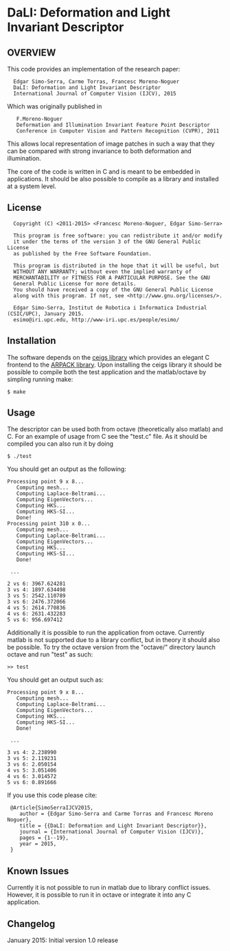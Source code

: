 DaLI: Deformation and Light Invariant Descriptor
================================================


OVERVIEW
--------

This code provides an implementation of the research paper:

```
  Edgar Simo-Serra, Carme Torras, Francesc Moreno-Noguer
  DaLI: Deformation and Light Invariant Descriptor
  International Journal of Computer Vision (IJCV), 2015
```

Which was originally published in

```
   F.Moreno-Noguer
   Deformation and Illumination Invariant Feature Point Descriptor
   Conference in Computer Vision and Pattern Recognition (CVPR), 2011
```

This allows local representation of image patches in such a way that they can be compared with strong invariance to both deformation and illumination.

The core of the code is written in C and is meant to be embedded in applications. It should be also possible to compile as a library and installed at a system level.


License
-------

```
  Copyright (C) <2011-2015> <Francesc Moreno-Noguer, Edgar Simo-Serra>

  This program is free software: you can redistribute it and/or modify
  it under the terms of the version 3 of the GNU General Public License
  as published by the Free Software Foundation.

  This program is distributed in the hope that it will be useful, but
  WITHOUT ANY WARRANTY; without even the implied warranty of
  MERCHANTABILITY or FITNESS FOR A PARTICULAR PURPOSE. See the GNU
  General Public License for more details.      
  You should have received a copy of the GNU General Public License
  along with this program. If not, see <http://www.gnu.org/licenses/>.

  Edgar Simo-Serra, Institut de Robotica i Informatica Industrial (CSIC/UPC), January 2015.
  esimo@iri.upc.edu, http://www-iri.upc.es/people/esimo/
```


Installation
------------

The software depends on the [ceigs library](https://github.com/bobbens/ceigs) which provides an elegant C frontend to the [ARPACK library](http://www.caam.rice.edu/software/ARPACK/). Upon installing the ceigs library it should be possible to compile both the test application and the matlab/octave by simpling running make:

```
$ make
```


Usage
-----

The descriptor can be used both from octave (theoretically also matlab) and C. For an example of usage from C see the "test.c" file. As it should be compiled you can also run it by doing

```
$ ./test
```

You should get an output as the following:

```
Processing point 9 x 8...
   Computing mesh...
   Computing Laplace-Beltrami...
   Computing EigenVectors...
   Computing HKS...
   Computing HKS-SI...
   Done!
Processing point 310 x 0...
   Computing mesh...
   Computing Laplace-Beltrami...
   Computing EigenVectors...
   Computing HKS...
   Computing HKS-SI...
   Done!

 ...

2 vs 6: 3967.624281
3 vs 4: 1897.634498
3 vs 5: 2542.110789
3 vs 6: 2476.372066
4 vs 5: 2614.770836
4 vs 6: 2631.432283
5 vs 6: 956.697412
```

Additionally it is possible to run the application from octave. Currently matlab is not supported due to a library conflict, but in theory it should also be possible. To try the octave version from the "octave/" directory launch octave and run "test" as such:

```
>> test
```

You should get an output such as:

```
Processing point 9 x 8...
   Computing mesh...
   Computing Laplace-Beltrami...
   Computing EigenVectors...
   Computing HKS...
   Computing HKS-SI...
   Done!

 ...

3 vs 4: 2.238990
3 vs 5: 2.119231
3 vs 6: 2.050154
4 vs 5: 3.051406
4 vs 6: 3.014572
5 vs 6: 0.891666
```

If you use this code please cite:

```
 @Article{SimoSerraIJCV2015,
    author = {Edgar Simo-Serra and Carme Torras and Francesc Moreno Noguer},
    title = {{DaLI: Deformation and Light Invariant Descriptor}},
    journal = {International Journal of Computer Vision (IJCV)},
    pages = {1--19},
    year = 2015,
 }
```

Known Issues
------------

Currently it is not possible to run in matlab due to library conflict issues. However, it is possible to run it in octave or integrate it into any C application.


Changelog
---------

January 2015: Initial version 1.0 release


